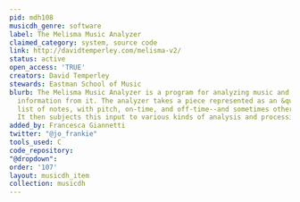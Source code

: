 ```yaml
---
pid: mdh108
musicdh_genre: software
label: The Melisma Music Analyzer
claimed_category: system, source code
link: http://davidtemperley.com/melisma-v2/
status: active
open_access: 'TRUE'
creators: David Temperley
stewards: Eastman School of Music
blurb: The Melisma Music Analyzer is a program for analyzing music and extracting
  information from it. The analyzer takes a piece represented as an &quot;event list&quot;--a
  list of notes, with pitch, on-time, and off-time--and sometimes other input as well.
  It then subjects this input to various kinds of analysis and processing.
added_by: Francesca Giannetti
twitter: "@jo_frankie"
tools_used: C
code_repository: 
"@dropdown": 
order: '107'
layout: musicdh_item
collection: musicdh
---
```

